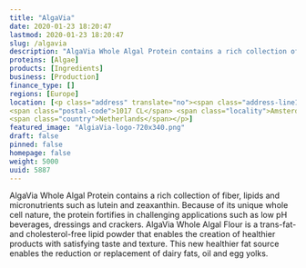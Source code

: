 ```yaml
---
title: "AlgaVia"
date: 2020-01-23 18:20:47
lastmod: 2020-01-23 18:20:47
slug: /algavia
description: "AlgaVia Whole Algal Protein contains a rich collection of fiber, lipids and micronutrients such as lutein and zeaxanthin. Because of its unique whole cell nature, the protein fortifies in challenging applications such as low pH beverages, dressings and crackers. AlgaVia Whole Algal Flour is a trans-fat- and cholesterol-free lipid powder that enables the creation of healthier products with satisfying taste and texture. This new healthier fat source enables the reduction or replacement of dairy fats, oil and egg yolks."
proteins: [Algae]
products: [Ingredients]
business: [Production]
finance_type: []
regions: [Europe]
location: [<p class="address" translate="no"><span class="address-line1">Reguliersbreestraat</span><br>
<span class="postal-code">1017 CL</span> <span class="locality">Amsterdam</span><br>
<span class="country">Netherlands</span></p>]
featured_image: "AlgiaVia-logo-720x340.png"
draft: false
pinned: false
homepage: false
weight: 5000
uuid: 5887
---
```

<p>AlgaVia Whole Algal Protein contains a rich collection of fiber, lipids and micronutrients such as lutein and zeaxanthin. Because of its unique whole cell nature, the protein fortifies in challenging applications such as low pH beverages, dressings and crackers. AlgaVia Whole Algal Flour is a trans-fat- and cholesterol-free lipid powder that enables the creation of healthier products with satisfying taste and texture. This new healthier fat source enables the reduction or replacement of dairy fats, oil and egg yolks.</p>
